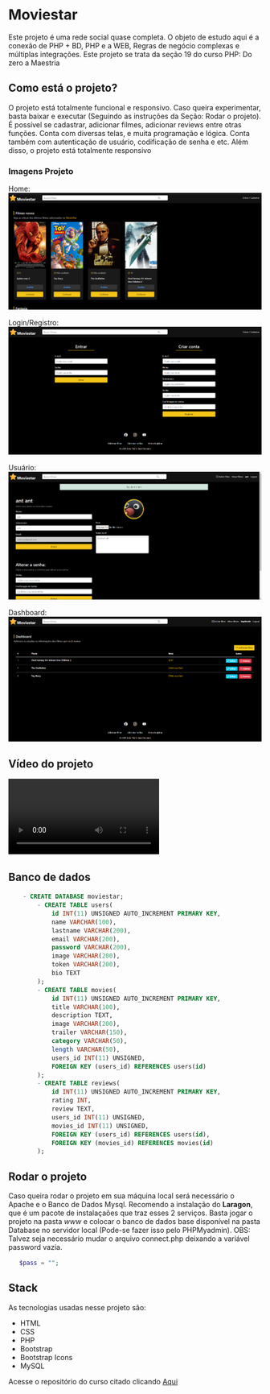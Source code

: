 # Moviestar

 Este projeto é uma rede social quase completa. O objeto de estudo aqui é a conexão de PHP + BD, PHP e a WEB, Regras de negócio complexas e múltiplas integrações. Este projeto se trata da seção 19 do curso PHP: Do zero a Maestria

 ## Como está o projeto?

 O projeto está totalmente funcional e responsivo. Caso queira experimentar, basta baixar e executar (Seguindo as instruções da Seção: Rodar o projeto). É possível se cadastrar, adicionar filmes, adicionar reviews entre otras funções. Conta com diversas telas, e muita programação e lógica. Conta também com autenticação de usuário, codificação de senha e etc. Além disso, o projeto está totalmente responsivo

### Imagens Projeto

Home:
![Home](.github/assets/home.png)

Login/Registro:
![Login_Registro](.github/assets/login_registro.png)

Usuário:
![Usuario](.github/assets/tela_usuario.png)

Dashboard:
![Dashboard](.github/assets/dashboard.png)

## Vídeo do projeto 

<video autoplay>
  <source src=".github/assets/video.mp4" type="video/mp4">
</video>

## Banco de dados

```sql	
    - CREATE DATABASE moviestar;
        - CREATE TABLE users(
            id INT(11) UNSIGNED AUTO_INCREMENT PRIMARY KEY,
            name VARCHAR(100),
            lastname VARCHAR(200),
            email VARCHAR(200),
            password VARCHAR(200),
            image VARCHAR(200),
            token VARCHAR(200),
            bio TEXT
        );
        - CREATE TABLE movies(
            id INT(11) UNSIGNED AUTO_INCREMENT PRIMARY KEY,
            title VARCHAR(100),
            description TEXT,
            image VARCHAR(200),
            trailer VARCHAR(150),
            category VARCHAR(50),
            length VARCHAR(50),
            users_id INT(11) UNSIGNED,
            FOREIGN KEY (users_id) REFERENCES users(id)
        );
        - CREATE TABLE reviews(
            id INT(11) UNSIGNED AUTO_INCREMENT PRIMARY KEY,
            rating INT,
            review TEXT,
            users_id INT(11) UNSIGNED,
            movies_id INT(11) UNSIGNED,
            FOREIGN KEY (users_id) REFERENCES users(id),
            FOREIGN KEY (movies_id) REFERENCES movies(id)
        );  
```

## Rodar o projeto

Caso queira rodar o projeto em sua máquina local será necessário o Apache e o Banco de Dados Mysql. Recomendo a instalação do **Laragon**, que é um pacote de instalaçaões que traz esses 2 serviços. Basta jogar o projeto na pasta *www* e colocar o banco de dados base disponível na pasta Database no servidor local (Pode-se fazer isso pelo PHPMyadmin). OBS: Talvez seja necessário mudar o arquivo connect.php deixando a variável password vazia.

```php
   $pass = "";
```

 ## Stack
 As tecnologias usadas nesse projeto são:
 * HTML
 * CSS
 * PHP
 * Bootstrap
 * Bootstrap Icons
 * MySQL
 
 Acesse o repositório do curso citado clicando [Aqui](https://github.com/JoaopedroSassi/PHP_Zero_Maestria-HC)